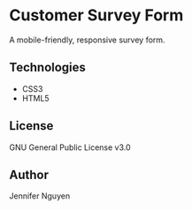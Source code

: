 # Customer Survey Form
A mobile-friendly, responsive survey form.

## Technologies
- CSS3
- HTML5

## License
GNU General Public License v3.0

## Author
Jennifer Nguyen